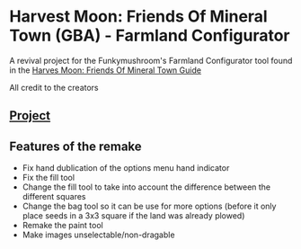 # Harvest Moon: Friends Of Mineral Town (GBA) - Farmland Configurator

A revival project for the Funkymushroom's Farmland Configurator tool found in the [Harves Moon: Friends Of Mineral Town Guide](https://fogu.com/hm4/)

All credit to the creators

## [Project](https://nehemiasfeliz.com/HMFOMT-farmland-configurator.github.io/)

## Features of the remake

* Fix hand dublication of the options menu hand indicator
* Fix the fill tool
* Change the fill tool to take into account the difference between the different squares
* Change the bag tool so it can be use for more options (before it only place seeds in a 3x3 square if the land was already plowed)
* Remake the paint tool
* Make images unselectable/non-dragable
